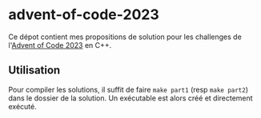 # advent-of-code-2023
Ce dépot contient mes propositions de solution pour les challenges de l'[Advent of Code 2023](https://adventofcode.com/2023) en C++.

## Utilisation
Pour compiler les solutions, il suffit de faire `make part1` (resp `make part2`) dans le dossier de la solution. Un exécutable est alors créé et directement exécuté.
